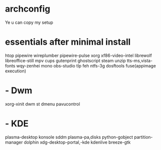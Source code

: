 # archconfig
Ye u can copy my setup


# essentials after minimal install
htop pipewire wireplumber pipewire-pulse xorg xf86-video-intel librewolf libreoffice-still mpv cups gutenprint ghostscript steam unzip tts-ms,vista-fonts wqy-zenhei mono obs-studio tlp feh ntfs-3g dosftools fuse(appimage execution) 

# 

# - Dwm
xorg-xinit dwm st dmenu pavucontrol 

# - KDE
plasma-desktop konsole sddm plasma-pa,disks python-gobject partition-manager dolphin xdg-desktop-portal,-kde kdenlive breeze-gtk 
